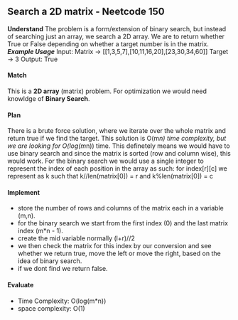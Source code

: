 ## Search a 2D matrix - Neetcode 150
**Understand**
The problem is a form/extension of binary search, but instead of searching just an array, we search a 2D array. We are to return whether True or False depending on whether a target number is in the matrix.
***Example Usage***
Input: Matrix -> [[1,3,5,7],[10,11,16,20],[23,30,34,60]] Target -> 3
Output: True

#### Match
This is a **2D array** (matrix) problem. For optimization we would need knowldge of **Binary Search**.

#### Plan
There is a brute force solution, where we iterate over the whole matrix and return true if we find the target. This solution is O(m*n) time complexity, but we are looking for O(log(m*n)) time.
This definetely means we would have to use binary search and since the matrix is sorted (row and column wise), this would work.
For the binary search we would use a single integer to represent the index of each position in the array as such:
for index[r][c] we represent as k such that k//len(matrix[0]) = r and k%len(matrix[0]) = c

#### Implement
- store the number of rows and columns of the matrix each in a variable (m,n).
- for the binary search we start from the first index (0) and the last matrix index (m*n - 1).
- create the mid variable normally (l+r)//2
- we then check the matrix for this index by our conversion and see whether we return true, move the left or move the right, based on the idea of binary search.
- if we dont find we return false.

#### Evaluate
- Time Complexity: O(log(m*n))
- space complexity: O(1)